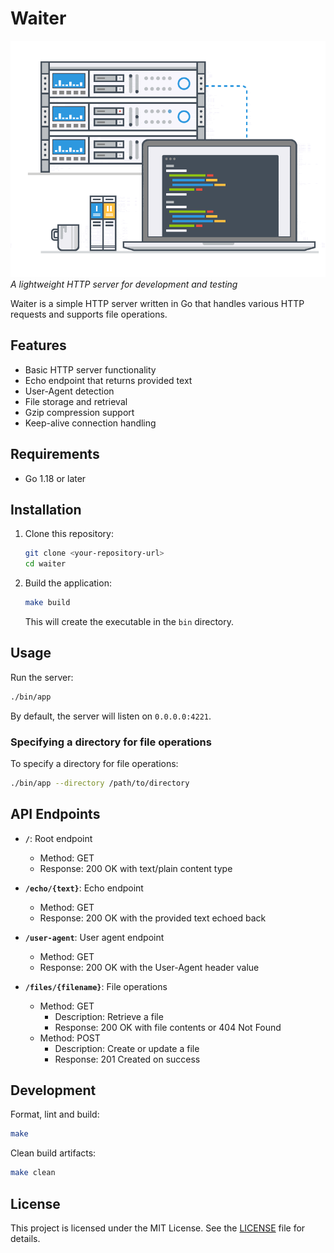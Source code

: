 # Waiter

![Waiter Logo](./assets/waiter.gif)
_A lightweight HTTP server for development and testing_

Waiter is a simple HTTP server written in Go that handles various HTTP requests and supports file operations.

## Features

-   Basic HTTP server functionality
-   Echo endpoint that returns provided text
-   User-Agent detection
-   File storage and retrieval
-   Gzip compression support
-   Keep-alive connection handling

## Requirements

-   Go 1.18 or later

## Installation

1. Clone this repository:

    ```bash
    git clone <your-repository-url>
    cd waiter
    ```

2. Build the application:

    ```bash
    make build
    ```

    This will create the executable in the `bin` directory.

## Usage

Run the server:

```bash
./bin/app
```

By default, the server will listen on `0.0.0.0:4221`.

### Specifying a directory for file operations

To specify a directory for file operations:

```bash
./bin/app --directory /path/to/directory
```

## API Endpoints

-   **`/`**: Root endpoint

    -   Method: GET
    -   Response: 200 OK with text/plain content type

-   **`/echo/{text}`**: Echo endpoint

    -   Method: GET
    -   Response: 200 OK with the provided text echoed back

-   **`/user-agent`**: User agent endpoint

    -   Method: GET
    -   Response: 200 OK with the User-Agent header value

-   **`/files/{filename}`**: File operations
    -   Method: GET
        -   Description: Retrieve a file
        -   Response: 200 OK with file contents or 404 Not Found
    -   Method: POST
        -   Description: Create or update a file
        -   Response: 201 Created on success

## Development

Format, lint and build:

```bash
make
```

Clean build artifacts:

```bash
make clean
```

## License

This project is licensed under the MIT License. See the [LICENSE](./LICENSE) file for details.
